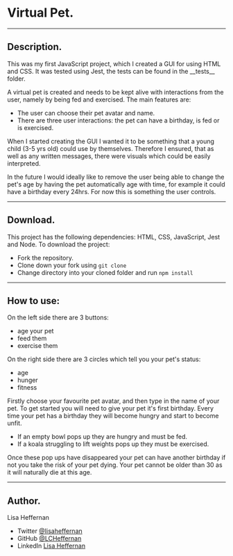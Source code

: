 # Virtual Pet.
___
## Description.
This was my first JavaScript project, which I created a GUI for using HTML and CSS. It was tested using Jest, the tests can be found in the \_\_tests__ folder. 

A virtual pet is created and needs to be kept alive with interactions from the user, namely by being fed and exercised. The main features are:
* The user can choose their pet avatar and name.
* There are three user interactions: the pet can have a birthday, is fed or is exercised.

When I started creating the GUI I wanted it to be something that a young child (3-5 yrs old) could use by themselves. Therefore I ensured, that as well as any written messages, there were visuals which could be easily interpreted.

In the future I would ideally like to remove the user being able to change the pet's age by having the pet automatically age with time, for example it could have a birthday every 24hrs. For now this is something the user controls.
___
## Download.
This project has the following dependencies: HTML, CSS, JavaScript, Jest and Node. To download the project:
* Fork the repository.
* Clone down your fork using ```git clone```
* Change directory into your cloned folder and run ``` npm install ```
___
## How to use:
On the left side there are 3 buttons:
* age your pet 
* feed them
* exercise them

On the right side there are 3 circles which tell you your pet's status:
* age
* hunger
* fitness

Firstly choose your favourite pet avatar, and then type in the name of your pet.
To get started you will need to give your pet it's first birthday.
Every time your pet has a birthday they will become hungry and start to become unfit. 
* If an empty bowl pops up they are hungry and must be fed. 
* If a koala struggling to lift weights pops up they must be exercised. 

Once these pop ups have disappeared your pet can have another birthday if not you take the risk of your pet dying. Your pet cannot be older than 30 as it will naturally die at this age.
___
## Author.
Lisa Heffernan

* Twitter [@Iisaheffernan](https://twitter.com/Iisaheffernan)
* GitHub [@LCHeffernan](https://github.com/LCHeffernan)
* LinkedIn [Lisa Heffernan](https://www.linkedin.com/in/lisa-heffernan-54b61312a)
